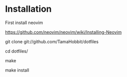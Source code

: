 # Installation

First install neovim

https://github.com/neovim/neovim/wiki/Installing-Neovim

git clone git://github.com/TamaHobbit/dotfiles

cd dotfiles/

make

make install
